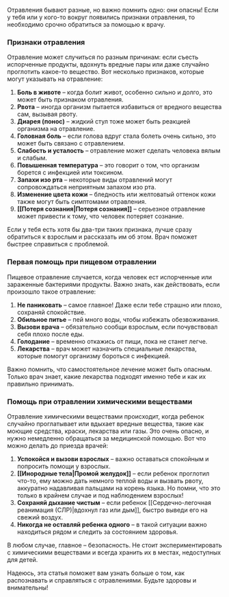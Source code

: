 Отравления бывают разные, но важно помнить одно: они опасны! Если у тебя или у кого-то вокруг появились признаки отравления, то необходимо срочно обратиться за помощью к врачу.

### Признаки отравления

Отравление может случиться по разным причинам: если съесть испорченные продукты, вдохнуть вредные пары или даже случайно проглотить какое-то вещество. Вот несколько признаков, которые могут указывать на отравление:

1. **Боль в животе** – когда болит живот, особенно сильно и долго, это может быть признаком отравления.
2. **Рвота** – иногда организм пытается избавиться от вредного вещества сам, вызывая рвоту.
3. **Диарея (понос)** – жидкий стул тоже может быть реакцией организма на отравление.
4. **Головная боль** – если голова вдруг стала болеть очень сильно, это может быть связано с отравлением.
5. **Слабость и усталость** – отравление может сделать человека вялым и слабым.
6. **Повышенная температура** – это говорит о том, что организм борется с инфекцией или токсином.
7. **Запахи изо рта** – некоторые виды отравлений могут сопровождаться неприятным запахом изо рта.
8. **Изменение цвета кожи** – бледность или желтоватый оттенок кожи также могут быть симптомами отравления.
9. **[[Потеря сознания|Потеря сознания]]** – серьезное отравление может привести к тому, что человек потеряет сознание.

Если у тебя есть хотя бы два-три таких признака, лучше сразу обратиться к взрослым и рассказать им об этом. Врач поможет быстрее справиться с проблемой.

### Первая помощь при пищевом отравлении

Пищевое отравление случается, когда человек ест испорченные или зараженные бактериями продукты. Важно знать, как действовать, если произошло такое отравление:

1. **Не паниковать** – самое главное! Даже если тебе страшно или плохо, сохраняй спокойствие.
2. **Обильное питье** – пей много воды, чтобы избежать обезвоживания.
3. **Вызови врача** – обязательно сообщи взрослым, если почувствовал себя плохо после еды.
4. **Голодание** – временно откажись от пищи, пока не станет легче.
5. **Лекарства** – врач может назначить специальные лекарства, которые помогут организму бороться с инфекцией.

Важно помнить, что самостоятельное лечение может быть опасным. Только врач знает, какие лекарства подходят именно тебе и как их правильно принимать.

### Помощь при отравлении химическими веществами

Отравление химическими веществами происходит, когда ребенок случайно проглатывает или вдыхает вредные вещества, такие как моющие средства, краски, лекарства или газы. Это очень опасно, и нужно немедленно обращаться за медицинской помощью. Вот что можно делать до приезда врачей:

1. **Успокойся и вызови взрослых** – важно оставаться спокойным и попросить помощи у взрослых.
2. **[[Инородные тела|Промой желудок]]** – если ребенок проглотил что-то, ему можно дать немного теплой воды и вызвать рвоту, аккуратно надавливая пальцами на корень языка. Но помни, что это только в крайнем случае и под наблюдением взрослых!
3. **Сохраняй дыхание чистым** – если ребенок [[Сердечно-легочная реанимация (СЛР)|вдохнул газ или дым]], быстро выведи его на свежий воздух.
4. **Никогда не оставляй ребенка одного** – в такой ситуации важно находиться рядом и следить за состоянием здоровья.

В любом случае, главное – безопасность. Не стоит экспериментировать с химическими веществами и всегда хранить их в местах, недоступных для детей.

Надеюсь, эта статья поможет вам узнать больше о том, как распознавать и справляться с отравлениями. Будьте здоровы и внимательны!